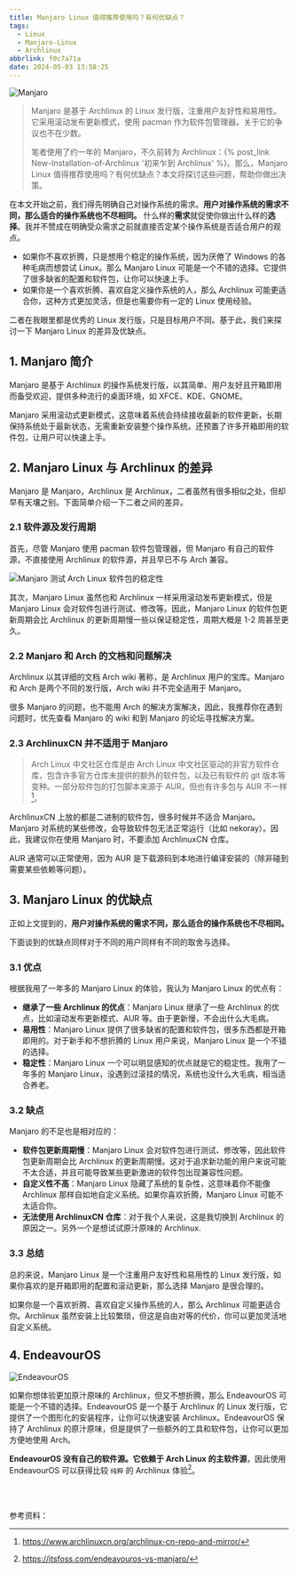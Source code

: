 ```yaml
---
title: Manjaro Linux 值得推荐使用吗？有何优缺点？
tags:
  - Linux
  - Manjaro-Linux
  - Archlinux
abbrlink: f0c7a71a
date: 2024-05-03 13:58:25
---
```


![Manjaro](https://pic1.zhimg.com/80/v2-bbe860b20d0a54a003a27483ca8071b8_1440w.webp)

> Manjaro 是基于 Archlinux 的 Linux 发行版，注重用户友好性和易用性。它采用滚动发布更新模式，使用 pacman 作为软件包管理器。关于它的争议也不在少数。
> 
> 笔者使用了约一年的 Manjaro，不久前转为 Archlinux：{% post_link New-Installation-of-Archlinux '初来乍到 Archlinux' %}。那么，Manjaro Linux 值得推荐使用吗？有何优缺点？本文将探讨这些问题，帮助你做出决策。

在本文开始之前，我们得先明确自己对操作系统的需求。**用户对操作系统的需求不同，那么适合的操作系统也不尽相同。** 什么样的**需求**就促使你做出什么样的**选择**。我并不赞成在明确受众需求之前就直接否定某个操作系统是否适合用户的观点。

- 如果你不喜欢折腾，只是想用个稳定的操作系统，因为厌倦了 Windows 的各种毛病而想尝试 Linux。那么 Manjaro Linux 可能是一个不错的选择。它提供了很多缺省的配置和软件包，让你可以快速上手。
- 如果你是一个喜欢折腾、喜欢自定义操作系统的人，那么 Archlinux 可能更适合你，这种方式更加灵活，但是也需要你有一定的 Linux 使用经验。

二者在我眼里都是优秀的 Linux 发行版，只是目标用户不同。基于此，我们来探讨一下 Manjaro Linux 的差异及优缺点。

## 1. Manjaro 简介

Manjaro 是基于 Archlinux 的操作系统发行版，以其简单、用户友好且开箱即用而备受欢迎，提供多种流行的桌面环境，如 XFCE、KDE、GNOME。

Manjaro 采用滚动式更新模式，这意味着系统会持续接收最新的软件更新，长期保持系统处于最新状态，无需重新安装整个操作系统。还预置了许多开箱即用的软件包，让用户可以快速上手。

## 2. Manjaro Linux 与 Archlinux 的差异

Manjaro 是 Manjaro，Archlinux 是 Archlinux，二者虽然有很多相似之处，但却早有天壤之别。下面简单介绍一下二者之间的差异。

### 2.1 软件源及发行周期

首先，尽管 Manjaro 使用 pacman 软件包管理器，但 Manjaro 有自己的软件源，不直接使用 Archlinux 的软件源，并且早已不与 Arch 兼容。

![Manjaro 测试 Arch Linux 软件包的稳定性 [^1]](https://pic1.zhimg.com/80/v2-922990bf36b2a74ebfdce17f13fdab0c_1440w.webp)

其次，Manjaro Linux 虽然也和 Archlinux 一样采用滚动发布更新模式，但是 Manjaro Linux 会对软件包进行测试、修改等。因此，Manjaro Linux 的软件包更新周期会比 Archlinux 的更新周期慢一些以保证稳定性，周期大概是 1-2 周甚至更久。

### 2.2 Manjaro 和 Arch 的文档和问题解决

Archlinux 以其详细的文档 Arch wiki 著称，是 Archlinux 用户的宝库。Manjaro 和 Arch 是两个不同的发行版，Arch wiki 并不完全适用于 Manjaro。

很多 Manjaro 的问题，也不能用 Arch 的解决方案解决，因此，我推荐你在遇到问题时，优先查看 Manjaro 的 wiki 和到 Manjaro 的论坛寻找解决方案。

### 2.3 ArchlinuxCN 并不适用于 Manjaro

> Arch Linux 中文社区仓库是由 Arch Linux 中文社区驱动的非官方软件仓库，包含许多官方仓库未提供的额外的软件包，以及已有软件的 git 版本等变种。一部分软件包的打包脚本来源于 AUR，但也有许多包与 AUR 不一样[^2]。

ArchlinuxCN 上放的都是二进制的软件包，很多时候并不适合 Manjaro。Manjaro 对系统的某些修改，会导致软件包无法正常运行（比如 nekoray）。因此，我建议你在使用 Manjaro 时，不要添加 ArchlinuxCN 仓库。

AUR 通常可以正常使用，因为 AUR 是下载源码到本地进行编译安装的（除非碰到需要某些依赖等问题）。

## 3. Manjaro Linux 的优缺点

正如上文提到的，**用户对操作系统的需求不同，那么适合的操作系统也不尽相同。** 

下面谈到的优缺点同样对于不同的用户同样有不同的取舍与选择。

### 3.1 优点

根据我用了一年多的 Manjaro Linux 的体验，我认为 Manjaro Linux 的优点有：

- **继承了一些 Archlinux 的优点**：Manjaro Linux 继承了一些 Archlinux 的优点，比如滚动发布更新模式、AUR 等。由于更新慢，不会出什么大毛病。
- **易用性**：Manjaro Linux 提供了很多缺省的配置和软件包，很多东西都是开箱即用的。对于新手和不想折腾的 Linux 用户来说，Manjaro Linux 是一个不错的选择。
- **稳定性**：Manjaro Linux 一个可以明显感知的优点就是它的稳定性。我用了一年多的 Manjaro Linux，没遇到过滚挂的情况，系统也没什么大毛病，相当适合养老。

### 3.2 缺点

Manjaro 的不足也是相对应的：

- **软件包更新周期慢**：Manjaro Linux 会对软件包进行测试、修改等，因此软件包更新周期会比 Archlinux 的更新周期慢。这对于追求新功能的用户来说可能不太合适，并且可能导致某些更新激进的软件包出现兼容性问题。
- **自定义性不高**：Manjaro Linux 隐藏了系统的复杂性，这意味着你不能像 Archlinux 那样自如地自定义系统。如果你喜欢折腾，Manjaro Linux 可能不太适合你。
- **无法使用 ArchlinuxCN 仓库**：对于我个人来说，这是我切换到 Archlinux 的原因之一。另外一个是想试试原汁原味的 Archlinux.

### 3.3 总结

总的来说，Manjaro Linux 是一个注重用户友好性和易用性的 Linux 发行版，如果你喜欢的是开箱即用的配置和滚动更新，那么选择 Manjaro 是很合理的。

如果你是一个喜欢折腾、喜欢自定义操作系统的人，那么 Archlinux 可能更适合你。Archlinux 虽然安装上比较繁琐，但这是自由对等的代价，你可以更加灵活地自定义系统。

## 4. EndeavourOS

![EndeavourOS](https://pic4.zhimg.com/80/v2-d8dee0d2a1833f0b3cd35ca09bdc091f_1440w.webp)

如果你想体验更加原汁原味的 Archlinux，但又不想折腾，那么 EndeavourOS 可能是一个不错的选择。EndeavourOS 是一个基于 Archlinux 的 Linux 发行版，它提供了一个图形化的安装程序，让你可以快速安装 Archlinux。EndeavourOS 保持了 Archlinux 的原汁原味，但是提供了一些额外的工具和软件包，让你可以更加方便地使用 Arch。

**EndeavourOS 没有自己的软件源。它依赖于 Arch Linux 的主软件源**，因此使用 EndeavourOS 可以获得比较 `纯粹` 的 Archlinux 体验[^1]。


<br><br>

参考资料：
[^1]: https://itsfoss.com/endeavouros-vs-manjaro/
[^2]: https://www.archlinuxcn.org/archlinux-cn-repo-and-mirror/
